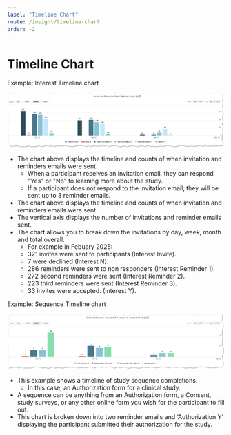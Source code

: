 ```yaml
---
label: "Timeline Chart"
route: /insight/timeline-chart
order: -2
---
```

# Timeline Chart

Example: Interest Timeline chart
		
![Timeline Chart](Images/ResponseTimeline.png)

 - The chart above displays the timeline and counts of when invitation and reminders emails were sent.
	 -   When a participant receives an invitation email, they can respond "Yes" or "No" to learning more about the study.
     -   If a participant does not respond to the invitation email, they will be sent up to 3 reminder emails.
 - The chart above displays the timeline and counts of when invitation and reminders emails were sent.
 - The vertical axis displays the number of invitations and reminder emails sent.
 - The chart allows you to break down the invitations by day, week, month and total overall.
     -   For example in Febuary 2025:
     - 321 invites were sent to participants (Interest Invite).
     - 7 were declined (Interest N).
     - 286 reminders were sent to non responders (Interest Reminder 1).
     - 272 second reminders were sent (Interest Reminder 2).
     - 223 third reminders were sent (Interest Reminder 3).
     - 33 invites were accepted. (Interest Y).

Example: Sequence Timeline chart

![Timeline Chart](Images/SequenceTimeline.png)

 - This example shows a timeline of study sequence completions.
	 - In this case, an Authorization form for a clinical study.
 - A sequence can be anything from an Authorization form, a Consent, study surveys, or any other online form you wish for the participant to fill out.
 - This chart is broken down into two reminder emails and ‘Authorization Y’ displaying the participant submitted their authorization for the study.